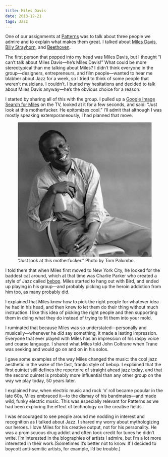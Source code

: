 ```yaml
---
title: Miles Davis
date: 2013-12-21
tags: Jazz
---
```


One of our assignments at [Patterns](http://patterns.co) was to talk about three people we admire and to explain what makes them great. I talked about [Miles Davis][7001-001], [Billy Strayhorn][7001-002], and [Beethoven][7001-003].

The first person that popped into my head was Miles Davis, but I thought “I can’t talk about Miles Davis—he’s Miles Davis!” What could be more stereotypical than me talking about Miles? I didn’t think everyone in the group—designers, entrepreneurs, and film people—wanted to hear me blabber about Jazz for a week, so I tried to think of some people that weren’t musicians. I couldn’t. I buried my hesitations and decided to talk about Miles Davis anyway—he’s the obvious choice for a reason. 

I started by sharing all of this with the group. I pulled up a [Google Image Search for Miles][google-image] on the TV, looked at it for a few seconds, and said: “Just look at this motherfucker. He epitomizes cool.” I’ll admit that although I was mostly speaking extemporaneously, I had planned that move.

<figure>
    <img src=/images/articles/Miles.jpg alt=“Miles Davis”>
    <figcaption>
        “Just look at this motherfucker.” Photo by Tom Palumbo.
    </figcaption>
</figure>

I told them that when Miles first moved to New York City, he looked for the baddest cat around, which at that time was Charlie Parker who created a style of Jazz called [bebop](!wiki). Miles started to hang out with Bird, and ended up playing in his group—and probably picking up the heroin addiction from him too, as many probably did. 

I explained that Miles knew how to pick the right people for whatever idea he had in his head, and then knew to let them do their thing without much instruction. I like this idea of picking the right people and then supporting them in doing what they do instead of trying to fit them into your mold. 

I ruminated that because Miles was so understated—personally and musically—whenever he *did* say something, it made a lasting impression. Everyone that ever played with Miles has an impression of his raspy voice and coarse language. I shared what Miles told John Coltrane when Trane was seeking and would go on and on in his solos. 

I gave some examples of the way Miles changed the music: the cool jazz aesthetic in the wake of the fast, frantic style of bebop. I explained that the first quintet still defines the repertoire of straight ahead jazz today, and that the second quintet is probably more influential than any other group on the way we play today, 50 years later.

I explained how, when electric music and rock &lsquo;n’ roll became popular in the late 60s, Miles embraced it—to the dismay of his bandmates—and made wild, funky electric music. This was especially relevant for Patterns as we had been exploring the effect of technology on the creative fields. 

I was encouraged to see people around me nodding in interest and recognition as I talked about Jazz. I shared my worry about mythologizing our heroes. I love Miles for his creative output, not for his personality. He was a promiscuous drug addict and often took credit for tunes he didn’t write. I’m interested in the biographies of artists I admire, but I’m a lot more interested in their work.(Sometimes it’s better not to know. If I decided to boycott anti-semitic artists, for example, I’d be trouble.)




[7001-001]: http://en.wikipedia.org/wiki/Miles_Davis
[7001-002]: http://en.wikipedia.org/wiki/Billy_Strayhorn
[7001-003]: http://en.wikipedia.org/wiki/Beethoven
[google-image]: https://www.google.com/search?site=&tbm=isch&source=hp&biw=1440&bih=802&q=miles+davis&oq=miles+davison